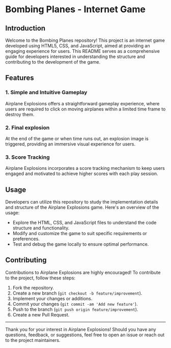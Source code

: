 # Bombing Planes - Internet Game

## Introduction

Welcome to the Bombing Planes repository! This project is an internet game developed using HTML5, CSS, and
JavaScript, aimed at providing an engaging experience for users. This README serves as a comprehensive guide for
developers interested in understanding the structure and contributing to the development of the game.

## Features

### 1. Simple and Intuitive Gameplay

Airplane Explosions offers a straightforward gameplay experience, where users are required to click on moving airplanes
within a limited time frame to destroy them.

### 2. Final explosion

At the end of the game or when time runs out, an explosion image is triggered, providing an immersive visual experience
for users.

### 3. Score Tracking

Airplane Explosions incorporates a score tracking mechanism to keep users engaged and motivated to achieve higher scores
with each play session.

## Usage

Developers can utilize this repository to study the implementation details and structure of the Airplane Explosions
game. Here's an overview of the usage:

- Explore the HTML, CSS, and JavaScript files to understand the code structure and functionality.
- Modify and customize the game to suit specific requirements or preferences.
- Test and debug the game locally to ensure optimal performance.

## Contributing

Contributions to Airplane Explosions are highly encouraged! To contribute to the project, follow these steps:

1. Fork the repository.
2. Create a new branch (`git checkout -b feature/improvement`).
3. Implement your changes or additions.
4. Commit your changes (`git commit -am 'Add new feature'`).
5. Push to the branch (`git push origin feature/improvement`).
6. Create a new Pull Request.

---

Thank you for your interest in Airplane Explosions! Should you have any questions, feedback, or suggestions, feel free
to open an issue or reach out to the project maintainers. 
